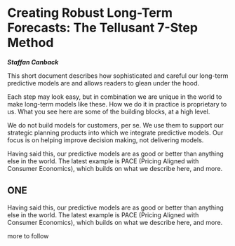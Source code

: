 # Creating Robust Long-Term Forecasts: The Tellusant 7-Step Method

***Staffan Canback***  

This short document describes how sophisticated and careful our long-term predictive models are and allows readers to glean under the hood.  

Each step may look easy, but in combination we are unique in the world to make long-term models like these. How we do it in practice is proprietary to us. What you see here are some of the building blocks, at a high level. 

We do not build models for customers, per se. We use them to support our strategic planning products into which we integrate predictive models. Our focus is on helping improve decision making, not delivering models.  

Having said this, our predictive models are as good or better than anything else in the world. The latest example is PACE (Pricing Aligned with Consumer Economics), which builds on what we describe here, and more.

## ONE

Having said this, our predictive models are as good or better than anything else in the world. The latest example is PACE (Pricing Aligned with Consumer Economics), which builds on what we describe here, and more.  

more to follow  
